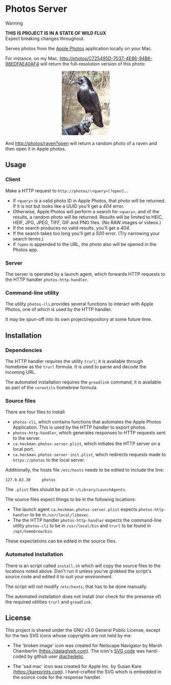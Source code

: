 # Photos Server

> [!WARNING]
> **THIS IS PROJECT IS IN A STATE OF WILD FLUX**<br>Expect breaking changes throughout.

Serves photos from the [Apple
Photos](https://apps.apple.com/app/photos/id1584215428) application
locally on your Mac.

For instance, on my Mac,
<http://photos/C725495D-7037-4E86-94B6-98EDFAE40AF4>
will return the full-resolution version of this photo:

<p align="center">
<img src="images/P1080279-600x1200.jpeg" alt="a raven" width="150">
</p>

And <http://photos/raven?open> will return a random photo of a raven and then open it in Apple photos.

## Usage

### Client

Make a HTTP request to `http://photos/\<query>[?open]`...

- If `<query>` is a valid photo ID in Apple Photos, that photo will be
  returned. If it is not but looks like a UUID you'll get a _404_ error.
- Otherwise, Apple Photos will perform a search for `<query>`, and of the
  results, a random photo will be returned. Results will be limited to
  HEIC, HEIF, JPG, JPEG, TIFF, GIF and PNG files. (No RAW images or videos.)
- If the search produces no valid results, you'll get a _404_.
- If the search takes too long you'll get a _500_ error. (Try narrowing
  your search terms.)
- if `?open` is appended to the URL, the photo also will be opened in
  the Photos app.

### Server

The server is operated by a launch agent,
which forwards HTTP requests to the HTTP handler `photos-http-handler`.

### Command-line utility

The utility `photos-cli` provides several functions
to interact with Apple Photos,
one of which is used by the HTTP handler.

It may be spun-off into its own project/repository at some future time.

## Installation

### Dependencies

The HTTP handler requires the utility `trurl`;
it is available through homebrew as the `trurl` formula.
It is used to parse and decode the incoming URL.

The automated installation requires the `greadlink` command;
it is available as part of the `coreutils` homebrew formula.

### Source files

There are four files to install:

- `photos-cli`,
  which contains functions that automates the Apple Photos Application.
  This is used by the HTTP handler to export photos.
- `photos-http-handler`,
  which generates responses to HTTP requests sent to the server.
- `ca.heckman.photos-server.plist`,
  which initiates the HTTP server on a local port.
- `ca.heckman.photos-server-init.plist`, which redirects requests made
  to `https://photos` to the local server.

Additionally, the hosts file `/etc/hosts`
needs to be edited to include the line:

```plain-text
127.0.63.30     photos
```

The `.plist` files should be put in `~/Library/LaunchAgents`.

The source files expect things to be in the following locations:

- The launch agent `ca.heckman.photos-server.plist` expects
  `photos-http-handler` to be in `/usr/local/libexec`.
- The the HTTP handler `photos-http-handler` expects
  the command-line utility `photos-cli` to be in `/usr/local/bin`
  and `trurl` to be found in `/opt/homebrew/bin`.

These expectations can be edited in the source files.

### Automated installation

There is an script called `install.sh` which will copy
the source files to the locations noted above.
Don't run it unless you've grokked the script's source code
and edited it to suit your environment.

The script will not modify `/etc/hosts`; that has to be done manually.

The automated installation does not install
(nor check for the presense of)
the required utilities `trurl` and `greadlink`.

## License

This project is shared under the GNU v3.0 General Public License,
except for the two SVG icons whose copyrights are not held by me:

- The 'broken image' icon was created for Netscape Navigator
  by Marsh Chamberlin (<https://dataglyph.com>).
  The icon's [SVG code](https://gist.github.com/diachedelic/cbb7fdd2271afa52435b7d4185e6a4ad)
  was hand-coded by github user [diachedelic](https://gist.github.com/diachedelic).

- The 'sad mac' icon was created for Apple Inc.
  by Susan Kare (<https://kareprints.com>).
  I hand-crafted the SVG which is embedded in the source code for the response handler.
